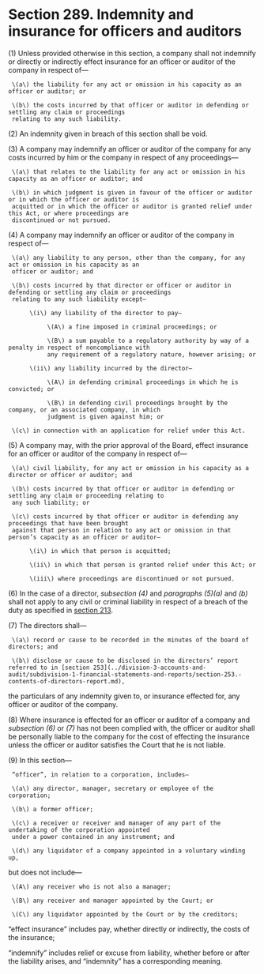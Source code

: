 # Section 289. Indemnity and insurance for officers and auditors

\(1\) Unless provided otherwise in this section, a company shall not indemnify or directly or indirectly effect insurance for an officer or auditor of the company in respect of—

     \(a\) the liability for any act or omission in his capacity as an officer or auditor; or

     \(b\) the costs incurred by that officer or auditor in defending or settling any claim or proceedings  
     relating to any such liability.

\(2\) An indemnity given in breach of this section shall be void.

\(3\) A company may indemnify an officer or auditor of the company for any costs incurred by him or the company in respect of any proceedings—

     \(a\) that relates to the liability for any act or omission in his capacity as an officer or auditor; and

     \(b\) in which judgment is given in favour of the officer or auditor or in which the officer or auditor is  
     acquitted or in which the officer or auditor is granted relief under this Act, or where proceedings are  
     discontinued or not pursued.

\(4\) A company may indemnify an officer or auditor of the company in respect of—

     \(a\) any liability to any person, other than the company, for any act or omission in his capacity as an  
     officer or auditor; and

     \(b\) costs incurred by that director or officer or auditor in defending or settling any claim or proceedings  
     relating to any such liability except—

          \(i\) any liability of the director to pay—

               \(A\) a fine imposed in criminal proceedings; or

               \(B\) a sum payable to a regulatory authority by way of a penalty in respect of noncompliance with  
               any requirement of a regulatory nature, however arising; or

          \(ii\) any liability incurred by the director—

               \(A\) in defending criminal proceedings in which he is convicted; or

               \(B\) in defending civil proceedings brought by the company, or an associated company, in which  
               judgment is given against him; or

     \(c\) in connection with an application for relief under this Act.

\(5\) A company may, with the prior approval of the Board, effect insurance for an officer or auditor of the company in respect of—

     \(a\) civil liability, for any act or omission in his capacity as a director or officer or auditor; and

     \(b\) costs incurred by that officer or auditor in defending or settling any claim or proceeding relating to  
     any such liability; or

     \(c\) costs incurred by that officer or auditor in defending any proceedings that have been brought  
     against that person in relation to any act or omission in that person’s capacity as an officer or auditor—

          \(i\) in which that person is acquitted;

          \(ii\) in which that person is granted relief under this Act; or

          \(iii\) where proceedings are discontinued or not pursued.

\(6\) In the case of a director, _subsection \(4\)_ and _paragraphs \(5\)\(a\)_ and _\(b\)_ shall not apply to any civil or criminal liability in respect of a breach of the duty as specified in [section 213](../division-2-members-directors-and-officers-of-companies/subdivision-3-directors-duties-and-responsibilities/section-213.-duties-and-responsibilities-of-directors.md).

\(7\) The directors shall—

     \(a\) record or cause to be recorded in the minutes of the board of directors; and

     \(b\) disclose or cause to be disclosed in the directors’ report referred to in [section 253](../division-3-accounts-and-audit/subdivision-1-financial-statements-and-reports/section-253.-contents-of-directors-report.md),

the particulars of any indemnity given to, or insurance effected for, any officer or auditor of the company.

\(8\) Where insurance is effected for an officer or auditor of a company and _subsection \(6\)_ or _\(7\)_ has not been complied with, the officer or auditor shall be personally liable to the company for the cost of effecting the insurance unless the officer or auditor satisfies the Court that he is not liable.

\(9\) In this section—

     “officer”, in relation to a corporation, includes—

     \(a\) any director, manager, secretary or employee of the corporation;

     \(b\) a former officer;

     \(c\) a receiver or receiver and manager of any part of the undertaking of the corporation appointed  
     under a power contained in any instrument; and

     \(d\) any liquidator of a company appointed in a voluntary winding up,

but does not include—

     \(A\) any receiver who is not also a manager;

     \(B\) any receiver and manager appointed by the Court; or

     \(C\) any liquidator appointed by the Court or by the creditors;

“effect insurance” includes pay, whether directly or indirectly, the costs of the insurance;

“indemnify” includes relief or excuse from liability, whether before or after the liability arises, and “indemnity” has a corresponding meaning.

